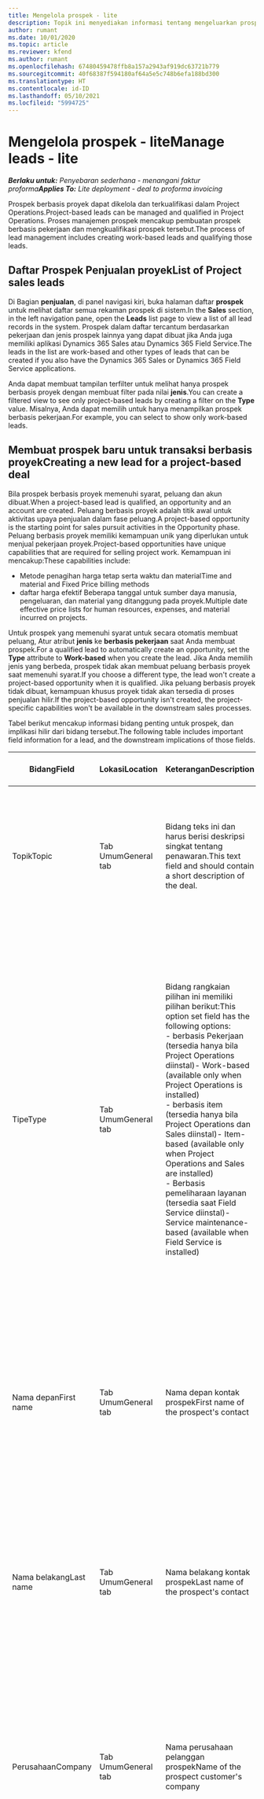 ```yaml
---
title: Mengelola prospek - lite
description: Topik ini menyediakan informasi tentang mengeluarkan prospek berbasis proyek (Pro).
author: rumant
ms.date: 10/01/2020
ms.topic: article
ms.reviewer: kfend
ms.author: rumant
ms.openlocfilehash: 67480459478ffb8a157a2943af919dc63721b779
ms.sourcegitcommit: 40f68387f594180af64a5e5c748b6efa188bd300
ms.translationtype: HT
ms.contentlocale: id-ID
ms.lasthandoff: 05/10/2021
ms.locfileid: "5994725"
---
```

# <a name="manage-leads---lite"></a><span data-ttu-id="ff60b-103">Mengelola prospek - lite</span><span class="sxs-lookup"><span data-stu-id="ff60b-103">Manage leads - lite</span></span>

<span data-ttu-id="ff60b-104">_**Berlaku untuk:** Penyebaran sederhana - menangani faktur proforma_</span><span class="sxs-lookup"><span data-stu-id="ff60b-104">_**Applies To:** Lite deployment - deal to proforma invoicing_</span></span>

<span data-ttu-id="ff60b-105">Prospek berbasis proyek dapat dikelola dan terkualifikasi dalam Project Operations.</span><span class="sxs-lookup"><span data-stu-id="ff60b-105">Project-based leads can be managed and qualified in Project Operations.</span></span> <span data-ttu-id="ff60b-106">Proses manajemen prospek mencakup pembuatan prospek berbasis pekerjaan dan mengkualifikasi prospek tersebut.</span><span class="sxs-lookup"><span data-stu-id="ff60b-106">The process of lead management includes creating work-based leads and qualifying those leads.</span></span> 

## <a name="list-of-project-sales-leads"></a><span data-ttu-id="ff60b-107">Daftar Prospek Penjualan proyek</span><span class="sxs-lookup"><span data-stu-id="ff60b-107">List of Project sales leads</span></span>

<span data-ttu-id="ff60b-108">Di Bagian **penjualan**, di panel navigasi kiri, buka halaman daftar **prospek** untuk melihat daftar semua rekaman prospek di sistem.</span><span class="sxs-lookup"><span data-stu-id="ff60b-108">In the **Sales** section, in the left navigation pane, open the **Leads** list page to view a list of all lead records in the system.</span></span> <span data-ttu-id="ff60b-109">Prospek dalam daftar tercantum berdasarkan pekerjaan dan jenis prospek lainnya yang dapat dibuat jika Anda juga memiliki aplikasi Dynamics 365 Sales atau Dynamics 365 Field Service.</span><span class="sxs-lookup"><span data-stu-id="ff60b-109">The leads in the list are work-based and other types of leads that can be created if you also have the Dynamics 365 Sales or Dynamics 365 Field Service applications.</span></span>

<span data-ttu-id="ff60b-110">Anda dapat membuat tampilan terfilter untuk melihat hanya prospek berbasis proyek dengan membuat filter pada nilai **jenis**.</span><span class="sxs-lookup"><span data-stu-id="ff60b-110">You can create a filtered view to see only project-based leads by creating a filter on the **Type** value.</span></span> <span data-ttu-id="ff60b-111">Misalnya, Anda dapat memilih untuk hanya menampilkan prospek berbasis pekerjaan.</span><span class="sxs-lookup"><span data-stu-id="ff60b-111">For example, you can select to show only work-based leads.</span></span>

## <a name="creating-a-new-lead-for-a-project-based-deal"></a><span data-ttu-id="ff60b-112">Membuat prospek baru untuk transaksi berbasis proyek</span><span class="sxs-lookup"><span data-stu-id="ff60b-112">Creating a new lead for a project-based deal</span></span>

<span data-ttu-id="ff60b-113">Bila prospek berbasis proyek memenuhi syarat, peluang dan akun dibuat.</span><span class="sxs-lookup"><span data-stu-id="ff60b-113">When a project-based lead is qualified, an opportunity and an account are created.</span></span> <span data-ttu-id="ff60b-114">Peluang berbasis proyek adalah titik awal untuk aktivitas upaya penjualan dalam fase peluang.</span><span class="sxs-lookup"><span data-stu-id="ff60b-114">A project-based opportunity is the starting point for sales pursuit activities in the Opportunity phase.</span></span> <span data-ttu-id="ff60b-115">Peluang berbasis proyek memiliki kemampuan unik yang diperlukan untuk menjual pekerjaan proyek.</span><span class="sxs-lookup"><span data-stu-id="ff60b-115">Project-based opportunities have unique capabilities that are required for selling project work.</span></span> <span data-ttu-id="ff60b-116">Kemampuan ini mencakup:</span><span class="sxs-lookup"><span data-stu-id="ff60b-116">These capabilities include:</span></span>

- <span data-ttu-id="ff60b-117">Metode penagihan harga tetap serta waktu dan material</span><span class="sxs-lookup"><span data-stu-id="ff60b-117">Time and material and Fixed Price billing methods</span></span>
- <span data-ttu-id="ff60b-118">daftar harga efektif Beberapa tanggal untuk sumber daya manusia, pengeluaran, dan material yang ditanggung pada proyek.</span><span class="sxs-lookup"><span data-stu-id="ff60b-118">Multiple date effective price lists for human resources, expenses, and material incurred on projects.</span></span>

<span data-ttu-id="ff60b-119">Untuk prospek yang memenuhi syarat untuk secara otomatis membuat peluang, Atur atribut **jenis** ke **berbasis pekerjaan** saat Anda membuat prospek.</span><span class="sxs-lookup"><span data-stu-id="ff60b-119">For a qualified lead to automatically create an opportunity, set the **Type** attribute to **Work-based** when you create the lead.</span></span> <span data-ttu-id="ff60b-120">Jika Anda memilih jenis yang berbeda, prospek tidak akan membuat peluang berbasis proyek saat memenuhi syarat.</span><span class="sxs-lookup"><span data-stu-id="ff60b-120">If you choose a different type, the lead won't create a project-based opportunity when it is qualified.</span></span> <span data-ttu-id="ff60b-121">Jika peluang berbasis proyek tidak dibuat, kemampuan khusus proyek tidak akan tersedia di proses penjualan hilir.</span><span class="sxs-lookup"><span data-stu-id="ff60b-121">If the project-based opportunity isn't created, the project-specific capabilities won't be available in the downstream sales processes.</span></span>

<span data-ttu-id="ff60b-122">Tabel berikut mencakup informasi bidang penting untuk prospek, dan implikasi hilir dari bidang tersebut.</span><span class="sxs-lookup"><span data-stu-id="ff60b-122">The following table includes important field information for a lead, and the downstream implications of those fields.</span></span>

| <span data-ttu-id="ff60b-123">**Bidang**</span><span class="sxs-lookup"><span data-stu-id="ff60b-123">**Field**</span></span> | <span data-ttu-id="ff60b-124">**Lokasi**</span><span class="sxs-lookup"><span data-stu-id="ff60b-124">**Location**</span></span> | <span data-ttu-id="ff60b-125">**Keterangan**</span><span class="sxs-lookup"><span data-stu-id="ff60b-125">**Description**</span></span> | <span data-ttu-id="ff60b-126">**Dampak hilir**</span><span class="sxs-lookup"><span data-stu-id="ff60b-126">**Downstream impact**</span></span> |
| --- | --- | --- | --- |
| <span data-ttu-id="ff60b-127">Topik</span><span class="sxs-lookup"><span data-stu-id="ff60b-127">Topic</span></span> | <span data-ttu-id="ff60b-128">Tab Umum</span><span class="sxs-lookup"><span data-stu-id="ff60b-128">General tab</span></span> | <span data-ttu-id="ff60b-129">Bidang teks ini dan harus berisi deskripsi singkat tentang penawaran.</span><span class="sxs-lookup"><span data-stu-id="ff60b-129">This text field and should contain a short description of the deal.</span></span> | <span data-ttu-id="ff60b-130">Topik prospek akan default sebagai topik peluang, dan nama kuotasi dan kontrak proyek.</span><span class="sxs-lookup"><span data-stu-id="ff60b-130">The topic of the lead will default as the topic of the Opportunity, and the name of Quote and Project contract.</span></span> |
| <span data-ttu-id="ff60b-131">Tipe</span><span class="sxs-lookup"><span data-stu-id="ff60b-131">Type</span></span> | <span data-ttu-id="ff60b-132">Tab Umum</span><span class="sxs-lookup"><span data-stu-id="ff60b-132">General tab</span></span> | <span data-ttu-id="ff60b-133">Bidang rangkaian pilihan ini memiliki pilihan berikut:</span><span class="sxs-lookup"><span data-stu-id="ff60b-133">This option set field has the following options:</span></span></br><span data-ttu-id="ff60b-134">- berbasis Pekerjaan (tersedia hanya bila Project Operations diinstal)</span><span class="sxs-lookup"><span data-stu-id="ff60b-134">- Work-based (available only when Project Operations is installed)</span></span></br><span data-ttu-id="ff60b-135">- berbasis item (tersedia hanya bila Project Operations dan Sales diinstal)</span><span class="sxs-lookup"><span data-stu-id="ff60b-135">- Item-based (available only when Project Operations and Sales are installed)</span></span></br><span data-ttu-id="ff60b-136">- Berbasis pemeliharaan layanan (tersedia saat Field Service diinstal)</span><span class="sxs-lookup"><span data-stu-id="ff60b-136">- Service maintenance-based (available when Field Service is installed)</span></span> | <span data-ttu-id="ff60b-137">Bila nilai bidang ini diatur ke **berbasis pekerjaan** di prospek, prospek akan dikualifikasi untuk membuat peluang berbasis proyek.</span><span class="sxs-lookup"><span data-stu-id="ff60b-137">When the value of this field is set to **Work-based** on the lead, the lead is qualified to create a Project-based Opportunity.</span></span> <span data-ttu-id="ff60b-138">Peluang berbasis proyek diperlukan untuk mengaktifkan semua ekstensi dan fungsi khusus proyek di proses penjualan hilir untuk transaksi ini.</span><span class="sxs-lookup"><span data-stu-id="ff60b-138">A project-based opportunity is required to enable all project-specific extensions and functionality in the downstream sales process for this deal.</span></span> |
| <span data-ttu-id="ff60b-139">Nama depan</span><span class="sxs-lookup"><span data-stu-id="ff60b-139">First name</span></span> | <span data-ttu-id="ff60b-140">Tab Umum</span><span class="sxs-lookup"><span data-stu-id="ff60b-140">General tab</span></span> | <span data-ttu-id="ff60b-141">Nama depan kontak prospek</span><span class="sxs-lookup"><span data-stu-id="ff60b-141">First name of the prospect's contact</span></span> | <span data-ttu-id="ff60b-142">Bila prospek memenuhi syarat, akun, kontrak, dan peluang dibuat.</span><span class="sxs-lookup"><span data-stu-id="ff60b-142">When the lead is qualified, an account, contact, and opportunity are created.</span></span> <span data-ttu-id="ff60b-143">Nama depan kontak adalah nilai yang ditetapkan di sini.</span><span class="sxs-lookup"><span data-stu-id="ff60b-143">The first name of the contact is the value set here.</span></span> |
| <span data-ttu-id="ff60b-144">Nama belakang</span><span class="sxs-lookup"><span data-stu-id="ff60b-144">Last name</span></span> | <span data-ttu-id="ff60b-145">Tab Umum</span><span class="sxs-lookup"><span data-stu-id="ff60b-145">General tab</span></span> | <span data-ttu-id="ff60b-146">Nama belakang kontak prospek</span><span class="sxs-lookup"><span data-stu-id="ff60b-146">Last name of the prospect's contact</span></span> | <span data-ttu-id="ff60b-147">Bila prospek memenuhi syarat, akun, kontrak, dan peluang dibuat.</span><span class="sxs-lookup"><span data-stu-id="ff60b-147">When the lead is qualified, an account, contact, and opportunity are created.</span></span> <span data-ttu-id="ff60b-148">Nama belakang kontak adalah nilai yang ditetapkan di sini.</span><span class="sxs-lookup"><span data-stu-id="ff60b-148">The last name of the contact is the value set here.</span></span> |
| <span data-ttu-id="ff60b-149">Perusahaan</span><span class="sxs-lookup"><span data-stu-id="ff60b-149">Company</span></span> | <span data-ttu-id="ff60b-150">Tab Umum</span><span class="sxs-lookup"><span data-stu-id="ff60b-150">General tab</span></span> | <span data-ttu-id="ff60b-151">Nama perusahaan pelanggan prospek</span><span class="sxs-lookup"><span data-stu-id="ff60b-151">Name of the prospect customer's company</span></span> | <span data-ttu-id="ff60b-152">Bila prospek memenuhi syarat, akun, kontrak, dan peluang dibuat.</span><span class="sxs-lookup"><span data-stu-id="ff60b-152">When the lead is qualified, an account, contact, and opportunity are created.</span></span> <span data-ttu-id="ff60b-153">Nama akun yang dibuat adalah nilai yang ditetapkan di sini.</span><span class="sxs-lookup"><span data-stu-id="ff60b-153">The name of the account created is the value set here.</span></span> |
| <span data-ttu-id="ff60b-154">Mata uang</span><span class="sxs-lookup"><span data-stu-id="ff60b-154">Currency</span></span> | <span data-ttu-id="ff60b-155">Tab rincian</span><span class="sxs-lookup"><span data-stu-id="ff60b-155">Details tab</span></span> | <span data-ttu-id="ff60b-156">Mata uang pelanggan prospek</span><span class="sxs-lookup"><span data-stu-id="ff60b-156">Prospect customer's currency</span></span> | <span data-ttu-id="ff60b-157">Bila prospek memenuhi syarat, akun, kontrak, dan peluang dibuat.</span><span class="sxs-lookup"><span data-stu-id="ff60b-157">When the lead is qualified, an account, contact, and opportunity are created.</span></span> <span data-ttu-id="ff60b-158">Mata uang akun yang dibuat adalah nilai yang ditetapkan di sini.</span><span class="sxs-lookup"><span data-stu-id="ff60b-158">The currency of the account created is the value set here.</span></span> |

## <a name="qualify-a-new-project-based-lead"></a><span data-ttu-id="ff60b-159">Kualifikasi prospek berbasis proyek baru</span><span class="sxs-lookup"><span data-stu-id="ff60b-159">Qualify a new project-based lead</span></span>

<span data-ttu-id="ff60b-160">Prospek yang memiliki nilai **jenis** yang ditetapkan ke **berbasis pekerjaan** disebut prospek berbasis proyek.</span><span class="sxs-lookup"><span data-stu-id="ff60b-160">Leads that have the **Type** value set to **Work-based** are called project-based leads.</span></span> <span data-ttu-id="ff60b-161">Bila prospek berbasis proyek memenuhi syarat, berikut ini dibuat:</span><span class="sxs-lookup"><span data-stu-id="ff60b-161">When a project-based lead is qualified, the following is created:</span></span>

- <span data-ttu-id="ff60b-162">Akun yang menggunakan bidang **perusahaan** dari prospek.</span><span class="sxs-lookup"><span data-stu-id="ff60b-162">An account that uses the **Company** field from the lead.</span></span>
- <span data-ttu-id="ff60b-163">Rekaman kontak yang terkait dengan akun berdasarkan nilai pada bidang **nama depan** dan **nama belakang** pada prospek.</span><span class="sxs-lookup"><span data-stu-id="ff60b-163">A contact record associated to the account based on the values in the **First Name** and **Last Name** fields on the lead.</span></span>
- <span data-ttu-id="ff60b-164">Peluang berbasis proyek dengan bidang **Jenis** diatur ke **Berbasis pekerjaan**.</span><span class="sxs-lookup"><span data-stu-id="ff60b-164">A project-based opportunity that has the **Type** field set to **Work-based**.</span></span>

<span data-ttu-id="ff60b-165">Untuk informasi lebih rinci tentang prospek yang memenuhi syarat, lihat [kualifikasi atau mengonversi prospek](/dynamics365/sales-enterprise/qualify-lead-convert-opportunity-sales).</span><span class="sxs-lookup"><span data-stu-id="ff60b-165">For more detailed information on qualifying leads, see [Qualify or convert leads](/dynamics365/sales-enterprise/qualify-lead-convert-opportunity-sales).</span></span>

## <a name="business-process-flow-for-project-based-deals"></a><span data-ttu-id="ff60b-166">Alur proses bisnis untuk transaksi berbasis proyek</span><span class="sxs-lookup"><span data-stu-id="ff60b-166">Business process flow for project-based deals</span></span>

<span data-ttu-id="ff60b-167">Alur proses bisnis berikut didukung untuk transaksi berbasis proyek dalam Project Operations:</span><span class="sxs-lookup"><span data-stu-id="ff60b-167">The following business process flows are supported for project-based deals in Project Operations:</span></span>

- <span data-ttu-id="ff60b-168">Proses bisnis Prospek ke Peluang</span><span class="sxs-lookup"><span data-stu-id="ff60b-168">Lead to Opportunity business process</span></span>
- <span data-ttu-id="ff60b-169">Proses Penjualan Peluang</span><span class="sxs-lookup"><span data-stu-id="ff60b-169">Opportunity sales process</span></span>

<span data-ttu-id="ff60b-170">Proses bisnis prospek ke peluang mendukung tahapan berikut:</span><span class="sxs-lookup"><span data-stu-id="ff60b-170">The Lead to Opportunity business process supports the following stages:</span></span>

| <span data-ttu-id="ff60b-171">Nama Tahapan</span><span class="sxs-lookup"><span data-stu-id="ff60b-171">Stage name</span></span> | <span data-ttu-id="ff60b-172">Entitas yang dipetakan</span><span class="sxs-lookup"><span data-stu-id="ff60b-172">Mapped entity</span></span> | <span data-ttu-id="ff60b-173">Fungsi</span><span class="sxs-lookup"><span data-stu-id="ff60b-173">Functionality</span></span> |
| --- | --- | --- |
| <span data-ttu-id="ff60b-174">Kualifikasi</span><span class="sxs-lookup"><span data-stu-id="ff60b-174">Qualify</span></span> | <span data-ttu-id="ff60b-175">Prospek</span><span class="sxs-lookup"><span data-stu-id="ff60b-175">Lead</span></span> | <span data-ttu-id="ff60b-176">Kualifikasi prospek untuk membuat akun, kontrak, dan peluang.</span><span class="sxs-lookup"><span data-stu-id="ff60b-176">Qualify the lead to create an account, contact, and an opportunity.</span></span> |
| <span data-ttu-id="ff60b-177">Kembangkan</span><span class="sxs-lookup"><span data-stu-id="ff60b-177">Develop</span></span> | <span data-ttu-id="ff60b-178">Peluang</span><span class="sxs-lookup"><span data-stu-id="ff60b-178">Opportunity</span></span> | <span data-ttu-id="ff60b-179">Kembangkan peluang untuk menambahkan informasi lebih lanjut tentang pekerjaan yang terlibat, pemangku kepentingan utama, dan pesaing.</span><span class="sxs-lookup"><span data-stu-id="ff60b-179">Develop the opportunity to add more information on the work involved, key stakeholders, and competition.</span></span> |
| <span data-ttu-id="ff60b-180">Usulkan</span><span class="sxs-lookup"><span data-stu-id="ff60b-180">Propose</span></span> | <span data-ttu-id="ff60b-181">Peluang</span><span class="sxs-lookup"><span data-stu-id="ff60b-181">Opportunity</span></span> | <span data-ttu-id="ff60b-182">Kembangkan proposal dan Dapatkan persetujuan dari tim peninjauan internal.</span><span class="sxs-lookup"><span data-stu-id="ff60b-182">Develop the proposal and get approval from the internal review team.</span></span> |
| <span data-ttu-id="ff60b-183">Tutup</span><span class="sxs-lookup"><span data-stu-id="ff60b-183">Close</span></span> | <span data-ttu-id="ff60b-184">Peluang</span><span class="sxs-lookup"><span data-stu-id="ff60b-184">Opportunity</span></span> | <span data-ttu-id="ff60b-185">Menangkan peluang untuk menutup penawaran.</span><span class="sxs-lookup"><span data-stu-id="ff60b-185">Win the opportunity to close the deal.</span></span> |


[!INCLUDE[footer-include](../../includes/footer-banner.md)]
